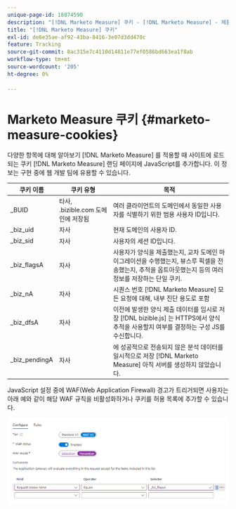 ```yaml
---
unique-page-id: 18874590
description: "[!DNL Marketo Measure] 쿠키 - [!DNL Marketo Measure] - 제품 설명서"
title: "[!DNL Marketo Measure] 쿠키"
exl-id: de6e35ae-af92-43ba-8416-3e07d3dd470c
feature: Tracking
source-git-commit: 8ac315e7c4110d14811e77ef0586bd663ea1f8ab
workflow-type: tm+mt
source-wordcount: '205'
ht-degree: 0%

---
```


# Marketo Measure 쿠키 {#marketo-measure-cookies}

다양한 항목에 대해 알아보기 [!DNL Marketo Measure] 를 적용할 때 사이트에 로드되는 쿠키 [!DNL Marketo Measure] 랜딩 페이지에 JavaScript를 추가합니다. 이 정보는 구현 중에 웹 개발 팀에 유용할 수 있습니다.

| **쿠키 이름** | **쿠키 유형** | **목적** |
|---|---|---|
| _BUID | 타사, .bizible.com 도메인에 저장됨 | 여러 클라이언트의 도메인에서 동일한 사용자를 식별하기 위한 범용 사용자 ID입니다. |
| _biz_uid | 자사 | 현재 도메인의 사용자 ID. |
| _biz_sid | 자사 | 사용자의 세션 ID입니다. |
| _biz_flagsA | 자사 | 사용자가 양식을 제출했는지, 교차 도메인 마이그레이션을 수행했는지, 뷰스루 픽셀을 전송했는지, 추적을 옵트아웃했는지 등의 여러 정보를 저장하는 단일 쿠키. |
| _biz_nA | 자사 | 시퀀스 번호 [!DNL Marketo Measure] 모든 요청에 대해, 내부 진단 용도로 포함 |
| _biz_dfsA | 자사 | 이전에 발생한 양식 제출 데이터를 임시로 저장 [!DNL bizible.js] 는 HTTPS에서 양식 추적을 사용할지 여부를 결정하는 구성 JS를 수신합니다. |
| _biz_pendingA | 자사 | 에 성공적으로 전송되지 않은 분석 데이터를 일시적으로 저장 [!DNL Marketo Measure] 아직 서버를 생성하지 않았습니다. |

JavaScript 설정 중에 WAF(Web Application Firewall) 경고가 트리거되면 사용자는 아래 예와 같이 해당 WAF 규칙을 비활성화하거나 쿠키를 허용 목록에 추가할 수 있습니다.

![](assets/marketo-measure-cookies-1.png)

